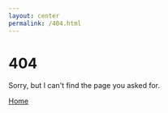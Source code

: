 ```yaml
---
layout: center
permalink: /404.html
---
```


# 404

Sorry, but I can't find the page you asked for.

<div class="mt3">
  <a href="{{ site.baseurl }}/" class="button button-blue button-big">Home</a>
</div>
